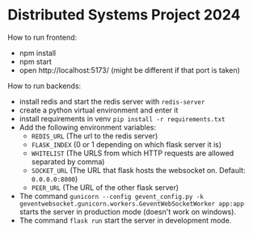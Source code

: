 # Distributed Systems Project 2024

How to run frontend:
- npm install
- npm start
- open http://localhost:5173/ (might be different if that port is taken)

How to run backends:
- install redis and start the redis server with `redis-server`
- create a python virtual environment and enter it
- install requirements in venv `pip install -r requirements.txt`
- Add the following environment variables:
    - `REDIS_URL` (The url to the redis server)
    - `FLASK_INDEX` (0 or 1 depending on which flask server it is)
    - `WHITELIST` (The URLS from which HTTP requests are allowed separated by comma)
    - `SOCKET_URL` (The URL that flask hosts the websocket on. Default: `0.0.0.0:8000`)
    - `PEER_URL` (The URL of the other flask server)
- The command `gunicorn --config gevent_config.py -k geventwebsocket.gunicorn.workers.GeventWebSocketWorker app:app` starts the server in production mode (doesn't work on windows).
- The command `flask run` start the server in development mode.

